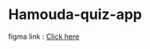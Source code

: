 # Hamouda-quiz-app

figma link :  [ Click here](https://www.figma.com/file/4TlboxOaGunS3ssu6GMTFV/quiz?node-id=0%3A1)